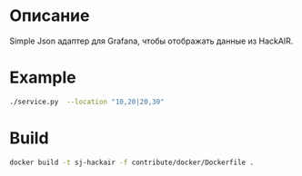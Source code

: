 # Описание

Simple Json адаптер для Grafana, чтобы отображать данные из HackAIR.

# Example

```bash
./service.py  --location "10,20|20,30"
```

# Build

```bash
docker build -t sj-hackair -f contribute/docker/Dockerfile .
```
